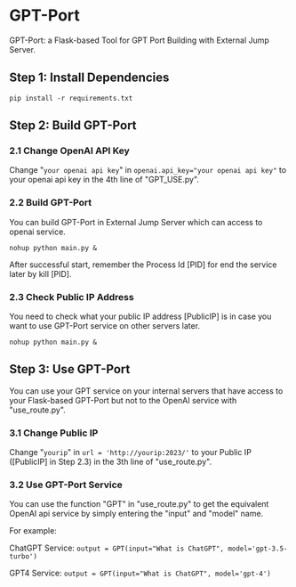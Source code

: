 # GPT-Port
GPT-Port: a Flask-based Tool for GPT Port Building with External Jump Server.

## Step 1: Install Dependencies
```
pip install -r requirements.txt
```
## Step 2: Build GPT-Port
### 2.1 Change OpenAI API Key
Change "```your openai api key```" in ```openai.api_key="your openai api key"``` to your openai api key in the 4th line of "GPT_USE.py".
### 2.2 Build GPT-Port
You can build GPT-Port in External Jump Server which can access to openai service.
```
nohup python main.py &
```
After successful start, remember the Process Id [PID] for end the service later by kill [PID].
### 2.3 Check Public IP Address
You need to check what your public IP address [PublicIP] is in case you want to use GPT-Port service on other servers later.
```
nohup python main.py &
```
## Step 3: Use GPT-Port
You can use your GPT service on your internal servers that have access to your Flask-based GPT-Port but not to the OpenAI service with "use_route.py".
### 3.1 Change Public IP
Change "```yourip```" in ```url = 'http://yourip:2023/'``` to your Public IP ([PublicIP] in Step 2.3) in the 3th line of "use_route.py".
### 3.2 Use GPT-Port Service
You can use the function "GPT" in "use_route.py" to get the equivalent OpenAI api service by simply entering the "input" and "model" name. 

For example:

ChatGPT Service: 
```output = GPT(input="What is ChatGPT", model='gpt-3.5-turbo')``` 

GPT4 Service: 
```output = GPT(input="What is ChatGPT", model='gpt-4')``` 


